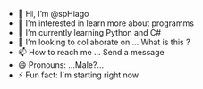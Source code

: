 - 👋 Hi, I’m @spHiago
- 👀 I’m interested in learn more about programms
- 🌱 I’m currently learning Python and C#
- 💞️ I’m looking to collaborate on ... What is this ?
- 📫 How to reach me ... Send a message
- 😄 Pronouns: ...Male?...
- ⚡ Fun fact: I`m starting right now

<!---
spHiago/spHiago is a ✨ special ✨ repository because its `README.md` (this file) appears on your GitHub profile.
You can click the Preview link to take a look at your changes.
--->
